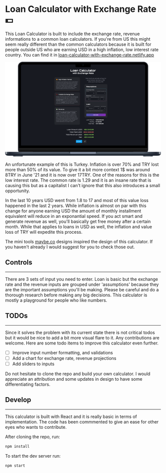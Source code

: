 # Loan Calculator with Exchange Rate 💵

This Loan Calculator is built to include the exchange rate, revenue informations to a common loan calculators. If you're from US this might seem really different than the common calculators because it is built for people outside US who are earning USD in a high inflation, low interest rate country. You can find it in [loan-calculator-with-exchange-rate.netlify.app](https://loan-calculator-with-exchange-rate.netlify.app)

![mac mockup image](public/mac-mockup.png)

An unfortunate example of this is Turkey. Inflation is over 70% and TRY lost more than 50% of its value. To give it a bit more context 1$ was around 8TRY in June '21 and it is now over 17TRY. One of the reasons for this is the low interest rate. The common rate is 1.29 and it is an insane rate that is causing this but as a capitalist I can't ignore that this also introduces a small opportunity.

In the last 10 years USD went from 1.8 to 17 and most of this value loss happened in the last 2 years. While inflation is almost on par with this change for anyone earning USD the amount of monthly installment equivalent will reduce in an exponantial speed. If you act smart and generate revenue as well, you'll basically get free money after a certain month. While that applies to loans in USD as well, the inflation and value loss of TRY will expedite this process.

The mini tools [maybe.co](https://maybe.co) designs inspired the design of this calculator. If you haven't already I would suggest for you to check those out.

## Controls
----
There are 3 sets of input you need to enter. Loan is basic but the exchange rate and the revenue inputs are grouped under 'assumptions' because they are the important assumptions you'll be making. Please be careful and do a thorough research before making any big decisions. This calculator is mostly a playground for people who like numbers.

## TODOs
----
Since it solves the problem with its current state there is not critical todos but it would be nice to add a bit more visual flare to it. Any contributions are welcome. Here are some todo items to improve this calculator even further.
- [ ] Improve input number formatting, and validations
- [ ] Add a chart for exchange rate, revenue projections
- [ ] Add sliders to inputs

Do not hesitate to clone the repo and build your own calculator. I would appreciate an attribution and some updates in design to have some differentiating factors.

## Develop
---
This calculator is built with React and it is really basic in terms of implementation. The code has been commmented to give an ease for other eyes who wants to contribute.

After cloning the repo, run:
```bash
npm install
```

To start the dev server run:
```bash
npm start
```
